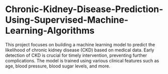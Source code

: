 # Chronic-Kidney-Disease-Prediction-Using-Supervised-Machine-Learning-Algorithms
This project focuses on building a machine learning model to predict the likelihood of chronic kidney disease (CKD) based on medical data. Early detection of CKD is crucial for timely intervention, preventing further complications. The model is trained using various clinical features such as age, blood pressure, blood sugar levels, and more.
